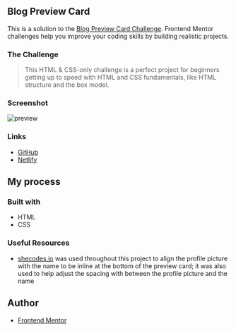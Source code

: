 ## Blog Preview Card

This is a solution to the [Blog Preview Card Challenge](https://www.frontendmentor.io/challenges/blog-preview-card-ckPaj01IcS). Frontend Mentor challenges help you improve your coding skills by building realistic projects.

### The Challenge

> This HTML & CSS-only challenge is a perfect project for beginners getting up to speed with HTML and CSS fundamentals, like HTML structure and the box model.

### Screenshot
![preview](https://github.com/user-attachments/assets/493d7495-c789-4e77-9769-380f6e61bbb4)

### Links

- [GitHub](https://sunny-pothos-6873cd.netlify.app/)
- [Netlify](https://github.com/kateahn6/blog-preview-card/tree/main)

## My process

### Built with
- HTML
- CSS

### Useful Resources

- [shecodes.io](https://www.shecodes.io/) was used throughout this project to align the profile picture with the name to be inline at the bottom of the preview card; it was also used to help adjust the spacing with between the profile picture and the name

## Author
- [Frontend Mentor](https://www.frontendmentor.io/profile/kateahn6)
